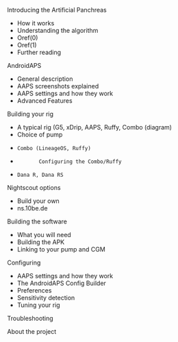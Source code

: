 Introducing the Artificial Panchreas
 *	How it works
 *	Understanding the algorithm
  *	Oref(0) 
  *	Oref(1)
 *	Further reading
	
AndroidAPS
 *	General description
 *	AAPS screenshots explained
 *	AAPS settings and how they work
 *	Advanced Features
	
Building your rig
 *	A typical rig (G5, xDrip, AAPS, Ruffy, Combo (diagram)
 *	Choice of pump
  *		Combo (LineageOS, Ruffy)
   *			Configuring the Combo/Ruffy
  *		Dana R, Dana RS
Nightscout options
 *	Build your own
 *	ns.10be.de
		
Building the software
 * What you will need
 * Building the APK
 * Linking to your pump and CGM

Configuring
 *	AAPS settings and how they work
 *	The AndroidAPS Config Builder
 *	Preferences
 *	Sensitivity detection
 *	Tuning your rig
 	
Troubleshooting

About the project
